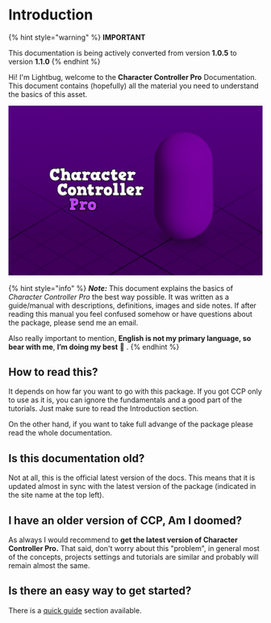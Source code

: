 # Introduction

{% hint style="warning" %}
**IMPORTANT**

This documentation is being actively converted from version **1.0.5** to version **1.1.0**
{% endhint %}

Hi! I'm Lightbug, welcome to the **Character Controller Pro** Documentation. This document contains \(hopefully\) all the material you need to understand the basics of this asset.

![](.gitbook/assets/keyimage_cover.png)

{% hint style="info" %}
_**Note:**_ This document explains the basics of _Character Controller Pro_ the best way possible. It was written as a guide/manual with descriptions, definitions, images and side notes. If after reading this manual you feel confused somehow or have questions about the package, please send me an email. 

Also really important to mention, **English is not my primary language, so bear with me**, **I’m doing my best** 🙂 .
{% endhint %}

## How to read this?

It depends on how far you want to go with this package. If you got CCP only to use as it is, you can ignore the fundamentals and a good part of the tutorials. Just make sure to read the Introduction section.

On the other hand, if you want to take full advange of the package please read the whole documentation.

## Is this documentation old?

Not at all, this is the official latest version of the docs. This means that it is updated almost in sync with the latest version of the package \(indicated in the site name at the top left\).

## I have an older version of CCP, Am I doomed?

As always I would recommend to **get the latest version of Character Controller Pro.** That said, don't worry about this "problem", in general most of the concepts, projects settings and tutorials are similar and probably will remain almost the same.

## Is there an easy way to get started?

There is a [quick guide](get-started/get-started-really-quickly.md) section available.

